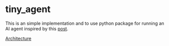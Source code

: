 # tiny_agent

This is an simple implementation and to use python package for running an AI agent inspired by this [post](https://lilianweng.github.io/posts/2023-06-23-agent/).

[Architecture](https://lilianweng.github.io/posts/2023-06-23-agent/)
